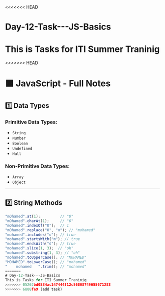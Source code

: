 <<<<<<< HEAD
# Day-12-Task---JS-Basics
This is Tasks for ITI Summer Traninig
=======
<<<<<<< HEAD
# 🟧 JavaScript - Full Notes

## 1️⃣ Data Types

### Primitive Data Types:
- `String`
- `Number`
- `Boolean`
- `Undefined`
- `Null`

### Non-Primitive Data Types:
- `Array`
- `Object`

---

## 2️⃣ String Methods

```js
"mOhamed".at(1);         // "O"
"mOhamed".charAt(1);     // "O"
"mOhamed".indexOf("O");  // 1
"mOhamed".replace("O", "o"); // "mohamed"
"mohamed".includes("o"); // true
"mohamed".startsWith("m"); // true
"mohamed".endsWith("d"); // true
"mohamed".slice(1, 3);  // "oh"
"mohamed".substring(1, 3); // "oh"
"mohamed".toUpperCase(); // "MOHAMED"
"MOHAMED".toLowerCase(); // "mohamed"
"    mohamed   ".trim(); // "mohamed"
=======
# Day-12-Task---JS-Basics
This is Tasks for ITI Summer Traninig
>>>>>>> 05262bd0534ac147444f12c56808749655671283
>>>>>>> 6808fe9 (add task)
